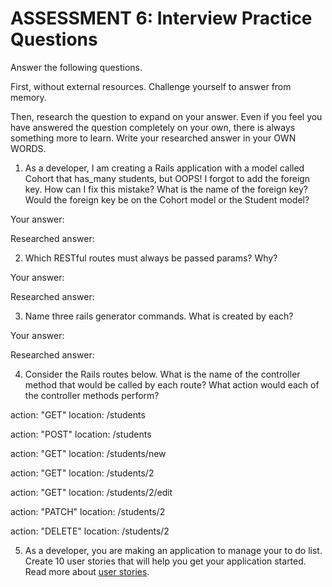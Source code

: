 # ASSESSMENT 6: Interview Practice Questions
Answer the following questions.

First, without external resources. Challenge yourself to answer from memory.

Then, research the question to expand on your answer. Even if you feel you have answered the question completely on your own, there is always something more to learn. Write your researched answer in your OWN WORDS.

1. As a developer, I am creating a Rails application with a model called Cohort that has_many students, but OOPS! I forgot to add the foreign key. How can I fix this mistake? What is the name of the foreign key? Would the foreign key be on the Cohort model or the Student model?

  Your answer:

  Researched answer:



2. Which RESTful routes must always be passed params? Why?

  Your answer:

  Researched answer:



3. Name three rails generator commands. What is created by each?

  Your answer:

  Researched answer:



4. Consider the Rails routes below. What is the name of the controller method that would be called by each route? What action would each of the controller methods perform?

action: "GET"    location: /students          

action: "POST"   location: /students       

action: "GET"    location: /students/new

action: "GET"    location: /students/2  

action: "GET"    location: /students/2/edit    

action: "PATCH"  location: /students/2      

action: "DELETE" location: /students/2      



5. As a developer, you are making an application to manage your to do list. Create 10 user stories that will help you get your application started. Read more about [user stories](https://www.atlassian.com/agile/project-management/user-stories).
